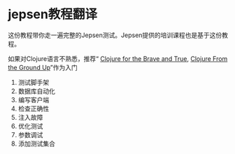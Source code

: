 # **jepsen**教程翻译

这份教程带你走一遍完整的Jepsen测试。Jepsen提供的培训课程也是基于这份教程。

如果对Clojure语言不熟悉，推荐“ [Clojure for the Brave and True](http://www.braveclojure.com/), [Clojure From the Ground Up](https://aphyr.com/posts/301-clojure-from-the-ground-up-welcome)”作为入门

1. 测试脚手架
2. 数据库自动化
3. 编写客户端
4. 检查正确性
5. 注入故障
6. 优化测试
7. 参数调试
8. 添加测试集合

